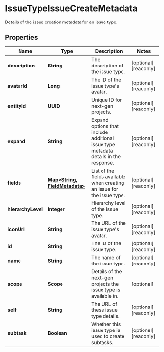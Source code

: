 

# IssueTypeIssueCreateMetadata

Details of the issue creation metadata for an issue type.

## Properties

| Name | Type | Description | Notes |
|------------ | ------------- | ------------- | -------------|
|**description** | **String** | The description of the issue type. |  [optional] [readonly] |
|**avatarId** | **Long** | The ID of the issue type&#39;s avatar. |  [optional] [readonly] |
|**entityId** | **UUID** | Unique ID for next-gen projects. |  [optional] [readonly] |
|**expand** | **String** | Expand options that include additional issue type metadata details in the response. |  [optional] [readonly] |
|**fields** | [**Map&lt;String, FieldMetadata&gt;**](FieldMetadata.md) | List of the fields available when creating an issue for the issue type. |  [optional] [readonly] |
|**hierarchyLevel** | **Integer** | Hierarchy level of the issue type. |  [optional] [readonly] |
|**iconUrl** | **String** | The URL of the issue type&#39;s avatar. |  [optional] [readonly] |
|**id** | **String** | The ID of the issue type. |  [optional] [readonly] |
|**name** | **String** | The name of the issue type. |  [optional] [readonly] |
|**scope** | [**Scope**](Scope.md) | Details of the next-gen projects the issue type is available in. |  [optional] |
|**self** | **String** | The URL of these issue type details. |  [optional] [readonly] |
|**subtask** | **Boolean** | Whether this issue type is used to create subtasks. |  [optional] [readonly] |



